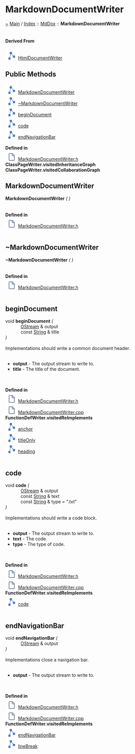 <!DOCTYPE html>
<html>
<head>
</head>
<body>
<a id="markdowndocumentwriter"></a>
<h1>MarkdownDocumentWriter</h1>
<a id="classMdDox_1_1MarkdownDocumentWriter"></a>
<a id="mddoxmarkdowndocumentwriter"></a>
<a href="https://github.com/CharlesCarley/MdDox">~</a>
<a href="indexpage.md#main">Main</a>
<span class="inline-text">/</span>
<a href="index.md#index">Index</a>
<span class="inline-text">::</span>
<a href="namespaceMdDox.md#mddox">MdDox</a>
<span class="inline-text">::</span>
<span class="bold-text"><b>MarkdownDocumentWriter</b></span>
<br/>
<br/>
<a id="derived-from"></a>
<h4>Derived From</h4>
<span class="icon-list-item"><a href="classMdDox_1_1HtmlDocumentWriter.md#htmldocumentwriter" class="icon-list-item"><img src="../images/class24px.svg" class="icon-list-item"/><span class="icon-list-item">HtmlDocumentWriter</span>
</a>
</span>
<br/>
<a id="public-methods"></a>
<h2>Public Methods</h2>
<span class="icon-list-item"><a href="#markdowndocumentwriter" class="icon-list-item"><img src="../images/class24px.svg" class="icon-list-item"/><span class="icon-list-item">MarkdownDocumentWriter</span>
</a>
</span>
<br/>
<span class="icon-list-item"><a href="#~markdowndocumentwriter" class="icon-list-item"><img src="../images/class24px.svg" class="icon-list-item"/><span class="icon-list-item">~MarkdownDocumentWriter</span>
</a>
</span>
<br/>
<span class="icon-list-item"><a href="#begindocument" class="icon-list-item"><img src="../images/class24px.svg" class="icon-list-item"/><span class="icon-list-item">beginDocument</span>
</a>
</span>
<br/>
<span class="icon-list-item"><a href="#code" class="icon-list-item"><img src="../images/class24px.svg" class="icon-list-item"/><span class="icon-list-item">code</span>
</a>
</span>
<br/>
<span class="icon-list-item"><a href="#endnavigationbar" class="icon-list-item"><img src="../images/class24px.svg" class="icon-list-item"/><span class="icon-list-item">endNavigationBar</span>
</a>
</span>
<br/>
<br/>
<span class="bold-text"><b>Defined in</b></span>
<br/>
<span class="icon-list-item"><a href="https://github.com/CharlesCarley/MdDox/blob/master/Source/MdDoxTree/MarkdownDocumentWriter.h#L30" class="icon-list-item"><img src="../images/file24px.svg" class="icon-list-item"/><span class="icon-list-item">MarkdownDocumentWriter.h</span>
</a>
</span>
<br/>
<span class="bold-text"><b>ClassPageWriter.visitedInheritanceGraph</b></span>
<br/>
<span class="bold-text"><b>ClassPageWriter.visitedCollaborationGraph</b></span>
<br/>
<a id="markdowndocumentwriter"></a>
<h2>MarkdownDocumentWriter</h2>
<span class="bold-text"><b>MarkdownDocumentWriter</b></span>
<span class="italic-text"><i>(</i></span>
<span class="italic-text"><i>)</i></span>
<br/>
<br/>
<br/>
<span class="bold-text"><b>Defined in</b></span>
<br/>
<span class="icon-list-item"><a href="https://github.com/CharlesCarley/MdDox/blob/master/Source/MdDoxTree/MarkdownDocumentWriter.h#L32" class="icon-list-item"><img src="../images/file24px.svg" class="icon-list-item"/><span class="icon-list-item">MarkdownDocumentWriter.h</span>
</a>
</span>
<br/>
<br/>
<a id="~markdowndocumentwriter"></a>
<h2>~MarkdownDocumentWriter</h2>
<span class="bold-text"><b>~MarkdownDocumentWriter</b></span>
<span class="italic-text"><i>(</i></span>
<span class="italic-text"><i>)</i></span>
<br/>
<br/>
<br/>
<span class="bold-text"><b>Defined in</b></span>
<br/>
<span class="icon-list-item"><a href="https://github.com/CharlesCarley/MdDox/blob/master/Source/MdDoxTree/MarkdownDocumentWriter.h#L34" class="icon-list-item"><img src="../images/file24px.svg" class="icon-list-item"/><span class="icon-list-item">MarkdownDocumentWriter.h</span>
</a>
</span>
<br/>
<br/>
<a id="begindocument"></a>
<h2>beginDocument</h2>
<span class="inline-text">void</span>
<span class="bold-text"><b>beginDocument</b></span>
<span class="italic-text"><i>(</i></span>
<div class="paragraph">
<span class="paragraph"><img src="../images/horSpace24px.svg"/><a href="namespaceMdDox.md#ostream">OStream</a>
<span class="inline-text"> &amp;</span>
<span class="inline-text">output</span>
</span>
</div>
<div class="paragraph">
<span class="paragraph"><img src="../images/horSpace24px.svg"/><span class="inline-text">const </span>
<a href="namespaceMdDox.md#string">String</a>
<span class="inline-text"> &amp;</span>
<span class="inline-text">title</span>
</span>
</div>
<span class="italic-text"><i>)</i></span>
<br/>
<br/>
<span class="inline-text">Implementations should write a common document header. </span>
<br/>
<br/>
<ul>
<li><span class="bold-text"><b>output</b></span>
<span class="inline-text"> - </span>
<span class="inline-text">The output stream to write to. </span>
</li>
<li><span class="bold-text"><b>title</b></span>
<span class="inline-text"> - </span>
<span class="inline-text">The title of the document. </span>
</li>
</ul>
<br/>
<br/>
<span class="bold-text"><b>Defined in</b></span>
<br/>
<span class="icon-list-item"><a href="https://github.com/CharlesCarley/MdDox/blob/master/Source/MdDoxTree/MarkdownDocumentWriter.h#L39" class="icon-list-item"><img src="../images/file24px.svg" class="icon-list-item"/><span class="icon-list-item">MarkdownDocumentWriter.h</span>
</a>
</span>
<br/>
<span class="icon-list-item"><a href="https://github.com/CharlesCarley/MdDox/blob/master/Source/MdDoxTree/MarkdownDocumentWriter.cpp#L33" class="icon-list-item"><img src="../images/file24px.svg" class="icon-list-item"/><span class="icon-list-item">MarkdownDocumentWriter.cpp</span>
</a>
</span>
<br/>
<span class="bold-text"><b>FunctionDefWriter.visitedReImplements</b></span>
<br/>
<span class="icon-list-item"><a href="namespaceMdDox_1_1Html.md#anchor" class="icon-list-item"><img src="../images/class24px.svg" class="icon-list-item"/><span class="icon-list-item">anchor</span>
</a>
</span>
<br/>
<span class="icon-list-item"><a href="namespaceMdDox_1_1HashUtils.md#titleonly" class="icon-list-item"><img src="../images/class24px.svg" class="icon-list-item"/><span class="icon-list-item">titleOnly</span>
</a>
</span>
<br/>
<span class="icon-list-item"><a href="namespaceMdDox_1_1Html.md#heading" class="icon-list-item"><img src="../images/class24px.svg" class="icon-list-item"/><span class="icon-list-item">heading</span>
</a>
</span>
<br/>
<br/>
<a id="code"></a>
<h2>code</h2>
<span class="inline-text">void</span>
<span class="bold-text"><b>code</b></span>
<span class="italic-text"><i>(</i></span>
<div class="paragraph">
<span class="paragraph"><img src="../images/horSpace24px.svg"/><a href="namespaceMdDox.md#ostream">OStream</a>
<span class="inline-text"> &amp;</span>
<span class="inline-text">output</span>
</span>
</div>
<div class="paragraph">
<span class="paragraph"><img src="../images/horSpace24px.svg"/><span class="inline-text">const </span>
<a href="namespaceMdDox.md#string">String</a>
<span class="inline-text"> &amp;</span>
<span class="inline-text">text</span>
</span>
</div>
<div class="paragraph">
<span class="paragraph"><img src="../images/horSpace24px.svg"/><span class="inline-text">const </span>
<a href="namespaceMdDox.md#string">String</a>
<span class="inline-text"> &amp;</span>
<span class="inline-text">type</span>
<span class="inline-text"> = </span>
<span class="inline-text">&quot;.txt&quot;</span>
</span>
</div>
<span class="italic-text"><i>)</i></span>
<br/>
<br/>
<span class="inline-text">Implementations should write a code block. </span>
<br/>
<br/>
<ul>
<li><span class="bold-text"><b>output</b></span>
<span class="inline-text"> - </span>
<span class="inline-text">The output stream to write to. </span>
</li>
<li><span class="bold-text"><b>text</b></span>
<span class="inline-text"> - </span>
<span class="inline-text">The code. </span>
</li>
<li><span class="bold-text"><b>type</b></span>
<span class="inline-text"> - </span>
<span class="inline-text">The type of code. </span>
</li>
</ul>
<br/>
<br/>
<span class="bold-text"><b>Defined in</b></span>
<br/>
<span class="icon-list-item"><a href="https://github.com/CharlesCarley/MdDox/blob/master/Source/MdDoxTree/MarkdownDocumentWriter.h#L44" class="icon-list-item"><img src="../images/file24px.svg" class="icon-list-item"/><span class="icon-list-item">MarkdownDocumentWriter.h</span>
</a>
</span>
<br/>
<span class="icon-list-item"><a href="https://github.com/CharlesCarley/MdDox/blob/master/Source/MdDoxTree/MarkdownDocumentWriter.cpp#L45" class="icon-list-item"><img src="../images/file24px.svg" class="icon-list-item"/><span class="icon-list-item">MarkdownDocumentWriter.cpp</span>
</a>
</span>
<br/>
<span class="bold-text"><b>FunctionDefWriter.visitedReImplements</b></span>
<br/>
<span class="icon-list-item"><a href="namespaceMdDox_1_1Md.md#code" class="icon-list-item"><img src="../images/class24px.svg" class="icon-list-item"/><span class="icon-list-item">code</span>
</a>
</span>
<br/>
<br/>
<a id="endnavigationbar"></a>
<h2>endNavigationBar</h2>
<span class="inline-text">void</span>
<span class="bold-text"><b>endNavigationBar</b></span>
<span class="italic-text"><i>(</i></span>
<div class="paragraph">
<span class="paragraph"><img src="../images/horSpace24px.svg"/><a href="namespaceMdDox.md#ostream">OStream</a>
<span class="inline-text"> &amp;</span>
<span class="inline-text">output</span>
</span>
</div>
<span class="italic-text"><i>)</i></span>
<br/>
<br/>
<span class="inline-text">Implementations close a navigation bar. </span>
<br/>
<br/>
<ul>
<li><span class="bold-text"><b>output</b></span>
<span class="inline-text"> - </span>
<span class="inline-text">The output stream to write to. </span>
</li>
</ul>
<br/>
<br/>
<span class="bold-text"><b>Defined in</b></span>
<br/>
<span class="icon-list-item"><a href="https://github.com/CharlesCarley/MdDox/blob/master/Source/MdDoxTree/MarkdownDocumentWriter.h#L49" class="icon-list-item"><img src="../images/file24px.svg" class="icon-list-item"/><span class="icon-list-item">MarkdownDocumentWriter.h</span>
</a>
</span>
<br/>
<span class="icon-list-item"><a href="https://github.com/CharlesCarley/MdDox/blob/master/Source/MdDoxTree/MarkdownDocumentWriter.cpp#L54" class="icon-list-item"><img src="../images/file24px.svg" class="icon-list-item"/><span class="icon-list-item">MarkdownDocumentWriter.cpp</span>
</a>
</span>
<br/>
<span class="bold-text"><b>FunctionDefWriter.visitedReImplements</b></span>
<br/>
<span class="icon-list-item"><a href="classMdDox_1_1HtmlDocumentWriter.md#endnavigationbar" class="icon-list-item"><img src="../images/class24px.svg" class="icon-list-item"/><span class="icon-list-item">endNavigationBar</span>
</a>
</span>
<br/>
<span class="icon-list-item"><a href="namespaceMdDox_1_1Html.md#linebreak" class="icon-list-item"><img src="../images/class24px.svg" class="icon-list-item"/><span class="icon-list-item">lineBreak</span>
</a>
</span>
<br/>
<br/>
</div>
</div>
</body>
</html>

